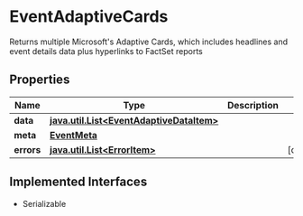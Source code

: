 

# EventAdaptiveCards

Returns multiple Microsoft's Adaptive Cards, which includes headlines and event details data plus hyperlinks to FactSet reports

## Properties

Name | Type | Description | Notes
------------ | ------------- | ------------- | -------------
**data** | [**java.util.List&lt;EventAdaptiveDataItem&gt;**](EventAdaptiveDataItem.md) |  | 
**meta** | [**EventMeta**](EventMeta.md) |  | 
**errors** | [**java.util.List&lt;ErrorItem&gt;**](ErrorItem.md) |  |  [optional]


## Implemented Interfaces

* Serializable


